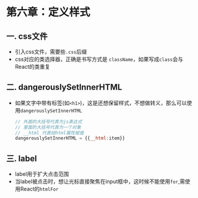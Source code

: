 # 第六章：定义样式

## 一. css文件
* 引入css文件，需要些`.css`后缀
* css对应的类选择器，正确是书写方式是 `className`，如果写成`class`会与React的类重复


## 二. dangerouslySetInnerHTML
* 如果文字中带有标签(如`<h1>`)，这是还想保留样式，不想做转义，那么可以使用`dangerouslySetInnerHTML`
    ```javascript
    // 外面的大括号代表为js表达式
    // 里面的大括号代表为一个对象
    // __html 代表给html属性赋值
    dangerouslySetInnerHTML = {{__html:item}}
    ```

## 三. label
* label用于扩大点击范围
* 当label被点击时，想让光标直接聚焦在input框中，这时候不能使用`for`,需使用React的`htmlFor`



<comment/>
<ad/>